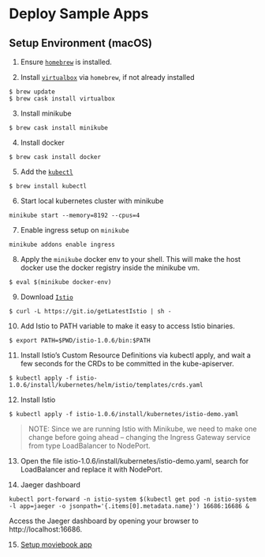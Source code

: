 # Deploy Sample Apps

## Setup Environment (macOS)

1. Ensure [`homebrew`](https://brew.sh) is installed.

2. Install [`virtualbox`](https://www.virtualbox.org/wiki/VirtualBox) via `homebrew`, if not already installed  
```
$ brew update
$ brew cask install virtualbox
```
3. Install minikube  
```
$ brew cask install minikube
```

4. Install docker  
```
$ brew cask install docker
```

5. Add the [`kubectl`](https://kubernetes.io/docs/reference/kubectl/overview/)  
```
$ brew install kubectl
```

6. Start local kubernetes cluster with minikube  
```
minikube start --memory=8192 --cpus=4
```

7. Enable ingress setup on `minikube`  
```
minikube addons enable ingress
```

8. Apply the `minikube` docker env to your shell. This will make the host
docker use the docker registry inside the minikube vm.  
```
$ eval $(minikube docker-env)
```

9. Download [`Istio`](https://istio.io/)  
```
$ curl -L https://git.io/getLatestIstio | sh -
```

10. Add Istio to PATH variable to make it easy to access Istio binaries.  
```
$ export PATH=$PWD/istio-1.0.6/bin:$PATH
```

11. Install Istio’s Custom Resource Definitions via kubectl apply, and wait a few seconds for the CRDs to be committed in the kube-apiserver.  
```
$ kubectl apply -f istio-1.0.6/install/kubernetes/helm/istio/templates/crds.yaml
```

12. Install Istio  
```
$ kubectl apply -f istio-1.0.6/install/kubernetes/istio-demo.yaml
```

> NOTE: Since we are running Istio with Minikube, we need to make one change before going ahead – changing the Ingress Gateway service from type LoadBalancer to NodePort.

13. Open the file istio-1.0.6/install/kubernetes/istio-demo.yaml, search for LoadBalancer and replace it with NodePort.

14. Jaeger dashboard 
```
kubectl port-forward -n istio-system $(kubectl get pod -n istio-system -l app=jaeger -o jsonpath='{.items[0].metadata.name}') 16686:16686 &
```
Access the Jaeger dashboard by opening your browser to http://localhost:16686.

15. [Setup moviebook app](moviebook/README.md)
